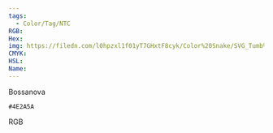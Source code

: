 ```yaml
---
tags:
  - Color/Tag/NTC
RGB:
Hex:
img: https://filedn.com/l0hpzxl1f01yT7GHxtF8cyk/Color%20Snake/SVG_Tumb%20Mass%20No%20Name/4E2A5A.svg
CMYK:
HSL:
Name:
---
```

Bossanova
```palette
#4E2A5A
```
RGB
